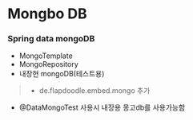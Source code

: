 # Mongbo DB

### Spring data mongoDB
- MongoTemplate
- MongoRepository
- 내장현 mongoDB(테스트용)
> - de.flapdoodle.embed.mongo 추가
- @DataMongoTest 사용시 내장용 몽고db를 사용가능함